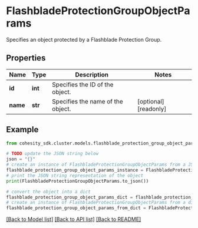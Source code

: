 # FlashbladeProtectionGroupObjectParams

Specifies an object protected by a Flashblade Protection Group.

## Properties

Name | Type | Description | Notes
------------ | ------------- | ------------- | -------------
**id** | **int** | Specifies the ID of the object. | 
**name** | **str** | Specifies the name of the object. | [optional] [readonly] 

## Example

```python
from cohesity_sdk.cluster.models.flashblade_protection_group_object_params import FlashbladeProtectionGroupObjectParams

# TODO update the JSON string below
json = "{}"
# create an instance of FlashbladeProtectionGroupObjectParams from a JSON string
flashblade_protection_group_object_params_instance = FlashbladeProtectionGroupObjectParams.from_json(json)
# print the JSON string representation of the object
print(FlashbladeProtectionGroupObjectParams.to_json())

# convert the object into a dict
flashblade_protection_group_object_params_dict = flashblade_protection_group_object_params_instance.to_dict()
# create an instance of FlashbladeProtectionGroupObjectParams from a dict
flashblade_protection_group_object_params_from_dict = FlashbladeProtectionGroupObjectParams.from_dict(flashblade_protection_group_object_params_dict)
```
[[Back to Model list]](../README.md#documentation-for-models) [[Back to API list]](../README.md#documentation-for-api-endpoints) [[Back to README]](../README.md)



